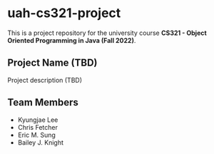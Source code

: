 # uah-cs321-project

This is a project repository for the university course **CS321 - Object Oriented
Programming in Java (Fall 2022)**.

## Project Name (TBD)

Project description (TBD)

## Team Members

* Kyungjae Lee
* Chris Fetcher
* Eric M. Sung
* Bailey J. Knight
